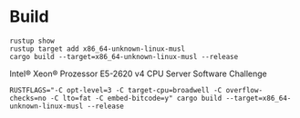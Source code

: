 # Build

```shell
rustup show
rustup target add x86_64-unknown-linux-musl
cargo build --target=x86_64-unknown-linux-musl --release
```

Intel® Xeon® Prozessor E5-2620 v4
CPU Server Software Challenge
```shell
RUSTFLAGS="-C opt-level=3 -C target-cpu=broadwell -C overflow-checks=no -C lto=fat -C embed-bitcode=y" cargo build --target=x86_64-unknown-linux-musl --release
```